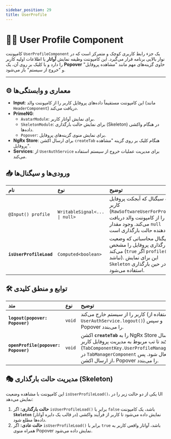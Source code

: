 ```yaml
---
sidebar_position: 29
title: UserProfile
---
```


# 🧑‍💻 User Profile Component

کامپوننت `UserProfileComponent` یک جزء رابط کاربری کوچک و متمرکز است که در نوار بالایی برنامه قرار می‌گیرد. این کامپوننت وظیفه نمایش **آواتار** یا اطلاعات اولیه کاربر را دارد و با کلیک بر روی آن، یک **Popover** حاوی گزینه‌های مهم مانند "مشاهده پروفایل" و "خروج از سیستم" باز می‌شود.

---

## ⚙️ معماری و وابستگی‌ها

- **Input**: این کامپوننت مستقیماً داده‌های پروفایل کاربر را از کامپوننت والد (مانند `HeaderComponent`) دریافت می‌کند.
- **PrimeNG**:
  - `AvatarModule`: برای نمایش آواتار کاربر.
  - `SkeletonModule`: برای نمایش حالت بارگذاری (Skeleton) در هنگام واکشی داده‌ها.
  - `Popover`: برای نمایش منوی گزینه‌های پروفایل.
- **NgRx Store**: برای ارسال اکشن `createTab` هنگام کلیک بر روی گزینه "مشاهده پروفایل".
- **Services**: از `UserAuthService` برای مدیریت عملیات خروج از سیستم استفاده می‌کند.

## 📥 ورودی‌ها و سیگنال‌ها

| نام                     | نوع                           | توضیح                                                                                                                                                     |
| :---------------------- | :---------------------------- | :-------------------------------------------------------------------------------------------------------------------------------------------------------- |
| `@Input() profile`      | `WritableSignal<... \| null>` | یک سیگنال که آبجکت پروفایل کاربر (`RawSoftwareUserForProfile`) را از کامپوننت والد دریافت می‌کند. وجود مقدار `null` نشان‌دهنده حالت بارگذاری است.         |
| **`isUserProfileLoad`** | `Computed<boolean>`           | یک سیگنال محاسباتی که وضعیت بارگذاری پروفایل را مشخص می‌کند (`true` اگر `profile()` نال نباشد). این برای نمایش `Skeleton` در حین بارگذاری استفاده می‌شود. |

## 🛠️ توابع و منطق کلیدی

| متد                                 | نوع    | توضیح                                                                                                                                                                                                            |
| :---------------------------------- | :----- | :--------------------------------------------------------------------------------------------------------------------------------------------------------------------------------------------------------------- |
| **`logout(popover: Popover)`**      | `void` | کاربر را از سیستم خارج می‌کند (با استفاده از `UserAuthService.logout()`) و سپس Popover را می‌بندد.                                                                                                               |
| **`openProfile(popover: Popover)`** | `void` | اکشن **`createTab`** را به NgRx Store ارسال می‌کند تا تب مربوط به مدیریت پروفایل کاربر (`TabComponentKey.UserProfileManagement`) در `TabManagerComponent` باز یا فعال شود. پس از ارسال اکشن، Popover را می‌بندد. |

## 🎭 مدیریت حالت بارگذاری (Skeleton)

این کامپوننت با مشاهده وضعیت `isUserProfileLoad()`، یکی از دو حالت زیر را در UI نمایش می‌دهد:

1.  **حالت بارگذاری:** اگر `isUserProfileLoad()` برابر با `false` باشد، یک کامپوننت **`Skeleton`** (در قالب یک دایره آواتار) نمایش داده می‌شود تا کاربر از فرآیند واکشی داده‌ها مطلع شود.
2.  **حالت عادی:** اگر `isUserProfileLoad()` برابر با `true` باشد، آواتار واقعی کاربر به همراه منوی Popover نمایش داده می‌شود.
